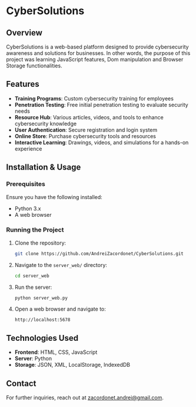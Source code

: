 
# CyberSolutions

## Overview

CyberSolutions is a web-based platform designed to provide cybersecurity awareness and solutions for businesses. In other words, the purpose of this project was learning JavaScript features, Dom manipulation and Browser Storage functionalities.

## Features

- **Training Programs**: Custom cybersecurity training for employees
- **Penetration Testing**: Free initial penetration testing to evaluate security needs
- **Resource Hub**: Various articles, videos, and tools to enhance cybersecurity knowledge
- **User Authentication**: Secure registration and login system
- **Online Store**: Purchase cybersecurity tools and resources
- **Interactive Learning**: Drawings, videos, and simulations for a hands-on experience

## Installation & Usage

### Prerequisites

Ensure you have the following installed:

- Python 3.x
- A web browser

### Running the Project

1. Clone the repository:
   ```sh
   git clone https://github.com/AndreiZacordonet/CyberSolutions.git
   ```
2. Navigate to the `server_web/` directory:
   ```sh
   cd server_web
   ```
3. Run the server:
   ```sh
   python server_web.py
   ```
4. Open a web browser and navigate to:
   ```
   http://localhost:5678
   ```

## Technologies Used

- **Frontend**: HTML, CSS, JavaScript
- **Server**: Python
- **Storage**: JSON, XML, LocalStorage, IndexedDB

## Contact

For further inquiries, reach out at [zacordonet.andrei@gmail.com](mailto:zacordonet.andrei@gmail.com).
